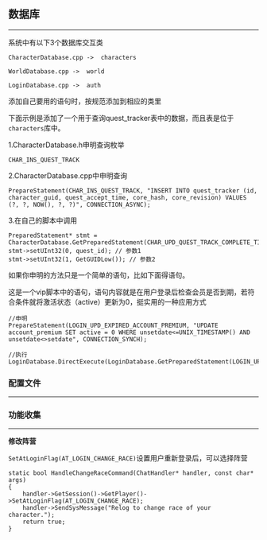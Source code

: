 ## 数据库
---
系统中有以下3个数据库交互类

	CharacterDatabase.cpp ->  characters
	
	WorldDatabase.cpp ->  world
	
	LoginDatabase.cpp ->  auth

添加自己要用的语句时，按规范添加到相应的类里

下面示例是添加了一个用于查询quest_tracker表中的数据，而且表是位于`characters`库中。

1.CharacterDatabase.h申明查询枚举

	CHAR_INS_QUEST_TRACK


2.CharacterDatabase.cpp中申明查询

	PrepareStatement(CHAR_INS_QUEST_TRACK, "INSERT INTO quest_tracker (id, character_guid, quest_accept_time, core_hash, core_revision) VALUES (?, ?, NOW(), ?, ?)", CONNECTION_ASYNC);
	
3.在自己的脚本中调用

	PreparedStatement* stmt = 		CharacterDatabase.GetPreparedStatement(CHAR_UPD_QUEST_TRACK_COMPLETE_TIME);
	stmt->setUInt32(0, quest_id); // 参数1
	stmt->setUInt32(1, GetGUIDLow()); // 参数2



如果你申明的方法只是一个简单的语句，比如下面得语句。

这是一个vip脚本中的语句，语句内容就是在用户登录后检查会员是否到期，若符合条件就将激活状态（active）更新为0，挺实用的一种应用方式

	//申明
    PrepareStatement(LOGIN_UPD_EXPIRED_ACCOUNT_PREMIUM, "UPDATE account_premium SET active = 0 WHERE unsetdate<=UNIX_TIMESTAMP() AND unsetdate<>setdate", CONNECTION_SYNCH);
      
	//执行LoginDatabase.DirectExecute(LoginDatabase.GetPreparedStatement(LOGIN_UPD_EXPIRED_ACCOUNT_PREMIUM));


### 配置文件
---

### 功能收集
---

**修改阵营**

`SetAtLoginFlag(AT_LOGIN_CHANGE_RACE)`设置用户重新登录后，可以选择阵营

	static bool HandleChangeRaceCommand(ChatHandler* handler, const char* args)
	{
		handler->GetSession()->GetPlayer()->SetAtLoginFlag(AT_LOGIN_CHANGE_RACE);
		handler->SendSysMessage("Relog to change race of your character.");
		return true;
	}


